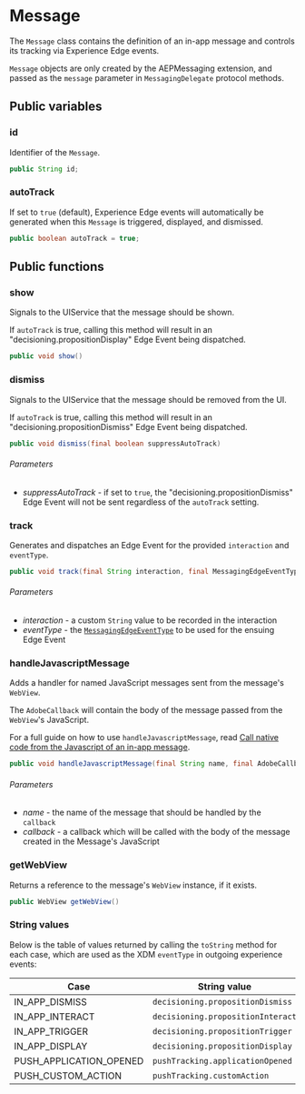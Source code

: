 # Message

The `Message` class contains the definition of an in-app message and controls its tracking via Experience Edge events.

`Message` objects are only created by the AEPMessaging extension, and passed as the `message` parameter in `MessagingDelegate` protocol methods.

## Public variables

### id

Identifier of the `Message`.

```java
public String id;
```

### autoTrack

If set to `true` (default), Experience Edge events will automatically be generated when this `Message` is triggered, displayed, and dismissed.

```java
public boolean autoTrack = true;
```

## Public functions

### show

Signals to the UIService that the message should be shown.

If `autoTrack` is true, calling this method will result in an "decisioning.propositionDisplay" Edge Event being dispatched.

```java
public void show()
```

### dismiss

Signals to the UIService that the message should be removed from the UI.

If `autoTrack` is true, calling this method will result in an "decisioning.propositionDismiss" Edge Event being dispatched.

```java
public void dismiss(final boolean suppressAutoTrack)
```

###### Parameters

* *suppressAutoTrack* - if set to `true`, the "decisioning.propositionDismiss" Edge Event will not be sent regardless of the `autoTrack` setting.

### track

Generates and dispatches an Edge Event for the provided `interaction` and `eventType`.

```java
public void track(final String interaction, final MessagingEdgeEventType eventType)
```

###### Parameters

* *interaction* - a custom `String` value to be recorded in the interaction
* *eventType* - the [`MessagingEdgeEventType`](#enum-messagingedgeeventtype) to be used for the ensuing Edge Event

### handleJavascriptMessage

Adds a handler for named JavaScript messages sent from the message's `WebView`.

The  `AdobeCallback` will contain the body of the message passed from the `WebView`'s JavaScript.

For a full guide on how to use `handleJavascriptMessage`, read [Call native code from the Javascript of an in-app message](./how-to-call-native-from-javascript.md).

```java
public void handleJavascriptMessage(final String name, final AdobeCallback<String> callback)
```

###### Parameters

* *name* - the name of the message that should be handled by the `callback`
* *callback* - a callback which will be called with the body of the message created in the Message's JavaScript

### getWebView

Returns a reference to the message's  `WebView`  instance, if it exists.

```java
public WebView getWebView()
```

### String values

Below is the table of values returned by calling the `toString` method for each case, which are used as the XDM `eventType` in outgoing experience events:

| Case                    | String value                      |
| ----------------------- | --------------------------------- |
| IN_APP_DISMISS          | `decisioning.propositionDismiss`  |
| IN_APP_INTERACT         | `decisioning.propositionInteract` |
| IN_APP_TRIGGER          | `decisioning.propositionTrigger`  |
| IN_APP_DISPLAY          | `decisioning.propositionDisplay`  |
| PUSH_APPLICATION_OPENED | `pushTracking.applicationOpened`  |
| PUSH_CUSTOM_ACTION      | `pushTracking.customAction`       |
